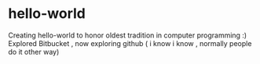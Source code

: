 # hello-world
Creating hello-world to honor oldest tradition in computer programming :)
Explored Bitbucket , now exploring github ( i know i know , normally people do it other way)

